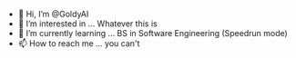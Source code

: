 - 👋 Hi, I’m @GoldyAI
- 👀 I’m interested in ... Whatever this is 
- 🌱 I’m currently learning ... BS in Software Engineering (Speedrun mode) 
- 📫 How to reach me ... you can't

<!---
GoldyAI/GoldyAI is a ✨ special ✨ repository because its `README.md` (this file) appears on your GitHub profile.
You can click the Preview link to take a look at your changes.
--->
